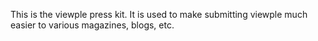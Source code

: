 This is the viewple press kit. It is used to make submitting viewple much easier to various magazines, blogs, etc. 
